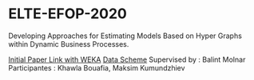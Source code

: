 # ELTE-EFOP-2020
Developing Approaches for Estimating Models Based on Hyper Graphs within Dynamic Business Processes.

[Initial Paper Link with WEKA](https://machinelearningmastery.com/estimate-performance-machine-learning-algorithms-weka/)
[Data Scheme](https://drive.google.com/file/d/1Bo1c6BJNfdim81CWp7VbqLNkP3RAawGk/view?ts=5e55708d)
Supervised by : Balint Molnar
Participantes : Khawla Bouafia, Maksim Kumundzhiev
